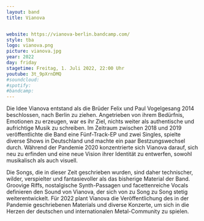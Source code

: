 ```yaml
---
layout: band
title: Vianova


website: https://vianova-berlin.bandcamp.com/
style: tba
logo: vianova.png
picture: vianova.jpg
year: 2022
day: friday
stagetime: Freitag, 1. Juli 2022, 22:00 Uhr
youtube: 3t_9pXrnDMQ
#soundcloud:
#spotify:
#bandcamp:
---
```


Die Idee Vianova entstand als die Brüder Felix und Paul Vogelgesang 2014
beschlossen, nach Berlin zu ziehen. Angetrieben von ihrem Bedürfnis, Emotionen
zu erzeugen, war es ihr Ziel, nichts weiter als authentische und aufrichtige
Musik zu schreiben. Im Zeitraum zwischen 2018 und 2019 veröffentlichte die Band
eine Fünf-Track-EP und zwei Singles, spielte diverse Shows in Deutschland und
machte ein paar Bestzungswechsel durch. Während der Pandemie 2020 konzentrierte
sich Vianova darauf, sich neu zu erfinden und eine neue Vision ihrer Identität
zu entwerfen, sowohl musikalisch als auch visuell.

Die Songs, die in dieser Zeit geschrieben wurden, sind daher technischer,
wilder, verspielter und fantasievoller als das bisherige Material der Band.
Groovige Riffs, nostalgische Synth-Passagen und facettenreiche Vocals
definieren den Sound von Vianova, der sich von zu Song zu Song stetig
weiterentwickelt. Für 2022 plant Vianova die Veröffentlichung des in der
Pandemie geschriebenen Materials und diverse Konzerte, um sich in die Herzen
der deutschen und internationalen Metal-Community zu spielen.
